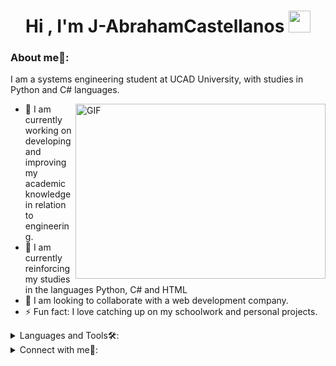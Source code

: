 <!-- ======================= SOBRE MÍ ======================= -->
<h1 align="center"><b>Hi , I'm J-AbrahamCastellanos </b><img src="https://media.giphy.com/media/hvRJCLFzcasrR4ia7z/giphy.gif" width="35">

### About me🧑:
I am a systems engineering student at UCAD University, with studies in Python and C# languages.

<!-- Imagen a la derecha en el perfil -->
<img align="right" alt="GIF" src="https://owaisnoor.info/blog/wp-content/uploads/2019/03/maxresdefault.jpg" width="400" height="280" />

<!-- Lista de información general -->
- 🔭 I am currently working on developing and improving my academic knowledge in relation to engineering.
- 🌱 I am currently reinforcing my studies in the languages ​​Python, C# and HTML
- 👯 I am looking to collaborate with a web development company.
- ⚡ Fun fact: I love catching up on my schoolwork and personal projects.
  
<!-- ======================= LENGUAJES Y HERRAMIENTAS ======================= -->

<details>
<summary>
Languages and Tools🛠:
</summary>
  <br/>
  <!-- Iconos de tecnologías usadas -->
 <img
    src="https://img.shields.io/badge/c%23-%23239120.svg?style=for-the-badge&logo=csharp&logoColor=white"
    width="50px"
    alt="C#">
    &nbsp;&nbsp;&nbsp;&nbsp;
  <img
    src="https://img.shields.io/badge/java-%23ED8B00.svg?style=for-the-badge&logo=openjdk&logoColor=white"
    width="90px"
    alt="Java">
    &nbsp;&nbsp;&nbsp;&nbsp;
  <img
    src="https://img.shields.io/badge/python-3670A0?style=for-the-badge&logo=python&logoColor=ffdd54"
    width="90px"
    alt="Python">
    &nbsp;&nbsp;&nbsp;&nbsp;

</details>

<!-- ======================= REDES SOCIALES ======================= -->
<details>
<summary> Connect with me🤝: </summary>  
  <br/>
</details>

